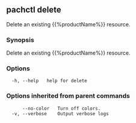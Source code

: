 ## pachctl delete

Delete an existing {{%productName%}} resource.

### Synopsis

Delete an existing {{%productName%}} resource.

### Options

```
  -h, --help   help for delete
```

### Options inherited from parent commands

```
      --no-color   Turn off colors.
  -v, --verbose    Output verbose logs
```

